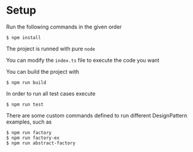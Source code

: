 # Setup

Run the following commands in the given order

    $ npm install

The project is runned with pure `node`

You can modify the `index.ts` file to execute the code you want

You can build the project with

    $ npm run build

In order to run all test cases execute

    $ npm run test

There are some custom commands defined to run different DesignPattern examples, such as

    $ npm run factory
    $ npm run factory-ex
    $ npm run abstract-factory
